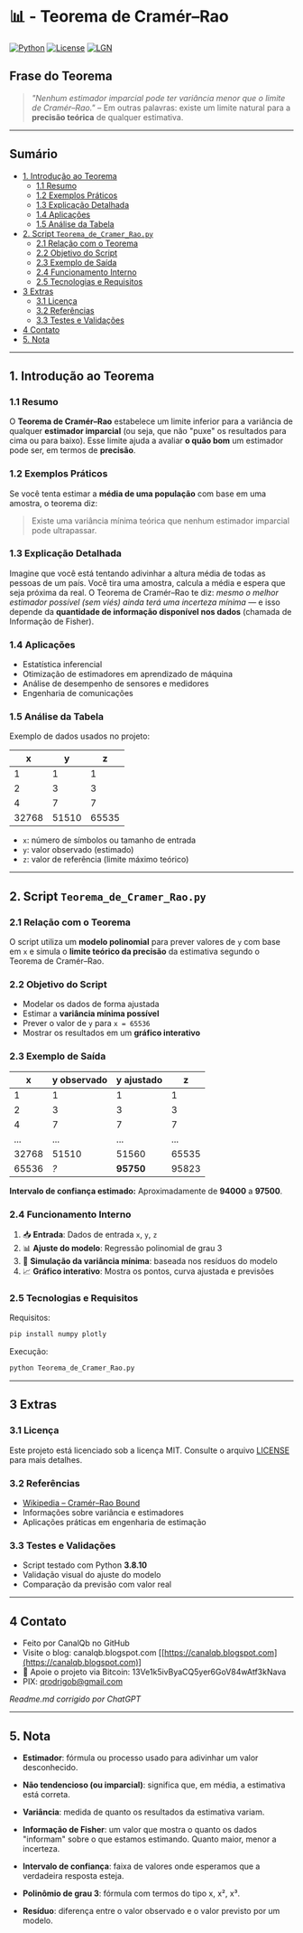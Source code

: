 # 📊 - Teorema de Cramér–Rao  
[![Python](https://img.shields.io/badge/Python-3.8.10-blue.svg)](https://www.python.org/)
[![License](https://img.shields.io/badge/license-MIT-green)](LICENSE)
[![LGN](https://img.shields.io/badge/Teorema-Cramer--Rao-ff69b4.svg)](https://en.wikipedia.org/wiki/Cram%C3%A9r%E2%80%93Rao_bound)

## Frase do Teorema

> *"Nenhum estimador imparcial pode ter variância menor que o limite de Cramér–Rao."* – Em outras palavras: existe um limite natural para a **precisão teórica** de qualquer estimativa.

---

## Sumário

* [1. Introdução ao Teorema](#1-introdução-ao-teorema)
  * [1.1 Resumo](#11-resumo)
  * [1.2 Exemplos Práticos](#12-exemplos-práticos)
  * [1.3 Explicação Detalhada](#13-explicação-detalhada)
  * [1.4 Aplicações](#14-aplicações)
  * [1.5 Análise da Tabela](#15-análise-da-tabela)
* [2. Script `Teorema_de_Cramer_Rao.py`](#2-script-teorema_de_cramer_raopy)
  * [2.1 Relação com o Teorema](#21-relação-com-o-teorema)
  * [2.2 Objetivo do Script](#22-objetivo-do-script)
  * [2.3 Exemplo de Saída](#23-exemplo-de-saída)
  * [2.4 Funcionamento Interno](#24-funcionamento-interno)
  * [2.5 Tecnologias e Requisitos](#25-tecnologias-e-requisitos)
* [3 Extras](#3-extras)
  * [3.1 Licença](#31-licença)
  * [3.2 Referências](#32-referencias)
  * [3.3 Testes e Validações](#33-testes-e-validações)
* [4 Contato](#4-contato)
* [5. Nota](#5-nota)

---

## 1. Introdução ao Teorema

### 1.1 Resumo

O **Teorema de Cramér–Rao** estabelece um limite inferior para a variância de qualquer **estimador imparcial** (ou seja, que não "puxe" os resultados para cima ou para baixo). Esse limite ajuda a avaliar **o quão bom** um estimador pode ser, em termos de **precisão**.

### 1.2 Exemplos Práticos

Se você tenta estimar a **média de uma população** com base em uma amostra, o teorema diz:  
> Existe uma variância mínima teórica que nenhum estimador imparcial pode ultrapassar.

### 1.3 Explicação Detalhada

Imagine que você está tentando adivinhar a altura média de todas as pessoas de um país. Você tira uma amostra, calcula a média e espera que seja próxima da real. O Teorema de Cramér–Rao te diz: *mesmo o melhor estimador possível (sem viés) ainda terá uma incerteza mínima* — e isso depende da **quantidade de informação disponível nos dados** (chamada de Informação de Fisher).

### 1.4 Aplicações

- Estatística inferencial
- Otimização de estimadores em aprendizado de máquina
- Análise de desempenho de sensores e medidores
- Engenharia de comunicações

### 1.5 Análise da Tabela

Exemplo de dados usados no projeto:

| x     | y      | z      |
|-------|--------|--------|
| 1     | 1      | 1      |
| 2     | 3      | 3      |
| 4     | 7      | 7      |
| 32768 | 51510  | 65535  |

- `x`: número de símbolos ou tamanho de entrada
- `y`: valor observado (estimado)
- `z`: valor de referência (limite máximo teórico)

---

## 2. Script `Teorema_de_Cramer_Rao.py`

### 2.1 Relação com o Teorema

O script utiliza um **modelo polinomial** para prever valores de `y` com base em `x` e simula o **limite teórico da precisão** da estimativa segundo o Teorema de Cramér–Rao.

### 2.2 Objetivo do Script

- Modelar os dados de forma ajustada
- Estimar a **variância mínima possível**
- Prever o valor de `y` para `x = 65536`
- Mostrar os resultados em um **gráfico interativo**

### 2.3 Exemplo de Saída

| x      | y observado | y ajustado | z      |
|--------|-------------|------------|--------|
| 1      | 1           | 1          | 1      |
| 2      | 3           | 3          | 3      |
| 4      | 7           | 7          | 7      |
| ...    | ...         | ...        | ...    |
| 32768  | 51510       | 51560      | 65535  |
| 65536  | *?*         | **95750**  | 95823  |

**Intervalo de confiança estimado:** Aproximadamente de **94000** a **97500**.

### 2.4 Funcionamento Interno

1. 📥 **Entrada**: Dados de entrada `x`, `y`, `z`
2. 📊 **Ajuste do modelo**: Regressão polinomial de grau 3
3. 🧠 **Simulação da variância mínima**: baseada nos resíduos do modelo
4. 📈 **Gráfico interativo**: Mostra os pontos, curva ajustada e previsões

### 2.5 Tecnologias e Requisitos

Requisitos:

```bash
pip install numpy plotly
````

Execução:

```bash
python Teorema_de_Cramer_Rao.py
```

---

## 3 Extras

### 3.1 Licença

Este projeto está licenciado sob a licença MIT.
Consulte o arquivo [LICENSE](LICENSE) para mais detalhes.

### 3.2 Referências

* [Wikipedia – Cramér–Rao Bound](https://en.wikipedia.org/wiki/Cram%C3%A9r%E2%80%93Rao_bound)
* Informações sobre variância e estimadores
* Aplicações práticas em engenharia de estimação

### 3.3 Testes e Validações

* Script testado com Python **3.8.10**
* Validação visual do ajuste do modelo
* Comparação da previsão com valor real

---

## 4 Contato

* Feito por CanalQb no GitHub
* Visite o blog: canalqb.blogspot.com \[[https://canalqb.blogspot.com](https://canalqb.blogspot.com)]
* 💸 Apoie o projeto via Bitcoin: 13Ve1k5ivByaCQ5yer6GoV84wAtf3kNava
* PIX: [qrodrigob@gmail.com](mailto:qrodrigob@gmail.com)

*Readme.md corrigido por ChatGPT*

---

## 5. Nota

* **Estimador**: fórmula ou processo usado para adivinhar um valor desconhecido.

* **Não tendencioso (ou imparcial)**: significa que, em média, a estimativa está correta.

* **Variância**: medida de quanto os resultados da estimativa variam.

* **Informação de Fisher**: um valor que mostra o quanto os dados "informam" sobre o que estamos estimando. Quanto maior, menor a incerteza.

* **Intervalo de confiança**: faixa de valores onde esperamos que a verdadeira resposta esteja.

* **Polinômio de grau 3**: fórmula com termos do tipo x, x², x³.

* **Resíduo**: diferença entre o valor observado e o valor previsto por um modelo.
 
